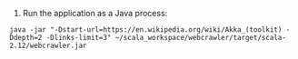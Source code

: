 1. Run the application as a Java process:
```
java -jar "-Dstart-url=https://en.wikipedia.org/wiki/Akka_(toolkit) -Ddepth=2 -Dlinks-limit=3" ~/scala_workspace/webcrawler/target/scala-2.12/webcrawler.jar
````